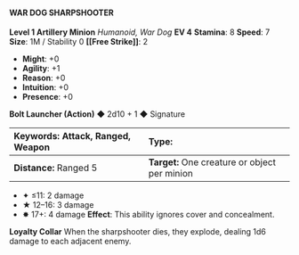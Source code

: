 #### WAR DOG SHARPSHOOTER

**Level 1 Artillery Minion**
*Humanoid, War Dog*
**EV 4**
**Stamina**: 8
**Speed**: 7
**Size**: 1M / Stability 0
**[[Free Strike]]**: 2

- **Might**: +0
- **Agility**: +1
- **Reason**: +0
- **Intuition**: +0
- **Presence**: +0

**Bolt Launcher (Action)** ◆ 2d10 + 1 ◆ Signature

| **Keywords:** Attack, Ranged, Weapon | **Type:**                                     |
| :----------------------------------- | :-------------------------------------------- |
| **Distance:** Ranged 5               | **Target:** One creature or object per minion |

- ✦ ≤11: 2 damage
- ★ 12–16: 3 damage
- ✸ 17+: 4 damage
  **Effect**: This ability ignores cover and concealment.

**Loyalty Collar**
When the sharpshooter dies, they explode, dealing 1d6 damage to each adjacent enemy.
